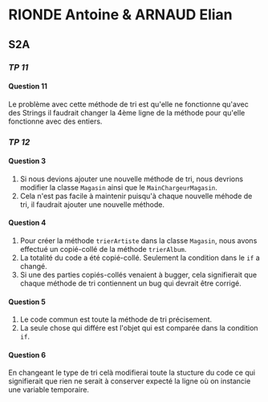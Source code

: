 # RIONDE Antoine & ARNAUD Elian
## S2A
###

### _TP 11_

#### Question 11
Le problème avec cette méthode de tri est qu'elle ne fonctionne qu'avec des Strings il faudrait changer la
4ème ligne de la méthode pour qu'elle fonctionne avec des entiers.
###

### _TP 12_

#### Question 3
1. Si nous devions ajouter une nouvelle méthode de tri,
nous devrions modifier la classe `Magasin` ainsi que le
`MainChargeurMagasin`.
2. Cela n'est pas facile à maintenir puisqu'à chaque nouvelle
méhode de tri, il faudrait ajouter une nouvelle méthode.

#### Question 4
1. Pour créer la méthode `trierArtiste` dans la classe `Magasin`, 
nous avons effectué un copié-collé de la méthode `trierAlbum`.
2. La totalité du code a été copié-collé. Seulement la condition
dans le `if` a changé.
3. Si une des parties copiés-collés venaient à bugger, cela
signifierait que chaque méthode de tri contiennent un bug qui
devrait être corrigé.

#### Question 5
1. Le code commun est toute la méthode de tri précisement. 
2. La seule chose qui différe est l'objet qui est comparée dans
la condition `if`.

#### Question 6
En changeant le type de tri celà modifierai toute la stucture du
code ce qui signifierait que rien ne serait à conserver
expecté la ligne où on instancie une variable temporaire.
